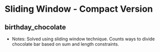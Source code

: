 # Sliding Window - Compact Version

## birthday_chocolate
- Notes: Solved using sliding window technique. Counts ways to divide chocolate bar based on sum and length constraints.